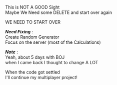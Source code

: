 This is NOT A GOOD Sight<br/>
Maybe We Need some DELETE
and start over again

WE NEED TO START OVER

__*Need Fixing*__ : <br/>
Create Random Generator <br/>
Focus on the server (most of the Calculations)

__*Note*__ : <br/>
Yeah, about 5 days with BOJ <br/>
when I came back I thought to change A LOT

When the code got settled<br/> I'll continue my multiplayer project!
